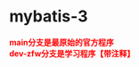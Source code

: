 # mybatis-3

<font color="red" >**main分支是最原始的官方程序**</font>  
<font color="red" >**dev-zfw分支是学习程序【带注释】**</font>  